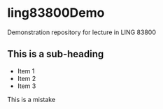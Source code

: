 # ling83800Demo
Demonstration repository for lecture in LING 83800

## This is a sub-heading

 * Item 1
 * Item 2
 * Item 3

This is a mistake

